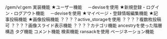 /gem/v/:gem
実装機能
★ユーザー機能
　－deviseを使用
★新規登録・ログイン・ログアウト機能
　－deviseを使用
★マイページ・登録情報編集機能
★記事投稿機能
★画像投稿機能
？？？？active_storageを使用
？？？？複数枚投稿可
？？？？画像スライド表示機能
？？？？カテゴリ機能
ancestryを使った階層構造
タグ機能
コメント機能
検索機能
ransackを使用
ページネーション機能
